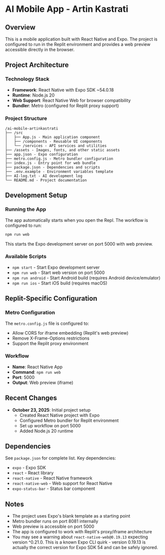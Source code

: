 # AI Mobile App - Artin Kastrati

## Overview
This is a mobile application built with React Native and Expo. The project is configured to run in the Replit environment and provides a web preview accessible directly in the browser.

## Project Architecture

### Technology Stack
- **Framework**: React Native with Expo SDK ~54.0.18
- **Runtime**: Node.js 20
- **Web Support**: React Native Web for browser compatibility
- **Bundler**: Metro (configured for Replit proxy support)

### Project Structure
```
/ai-mobile-artinkastrati
├── /src
│   ├── App.js - Main application component
│   ├── /components - Reusable UI components
│   └── /services - API services and utilities
├── /assets - Images, fonts, and other static assets
├── app.json - Expo configuration
├── metro.config.js - Metro bundler configuration
├── index.js - Entry point for web bundle
├── package.json - Dependencies and scripts
├── .env.example - Environment variables template
├── AI-log.txt - AI development log
└── README.md - Project documentation
```

## Development Setup

### Running the App
The app automatically starts when you open the Repl. The workflow is configured to run:
```bash
npm run web
```

This starts the Expo development server on port 5000 with web preview.

### Available Scripts
- `npm start` - Start Expo development server
- `npm run web` - Start web version on port 5000
- `npm run android` - Start Android build (requires Android device/emulator)
- `npm run ios` - Start iOS build (requires macOS)

## Replit-Specific Configuration

### Metro Configuration
The `metro.config.js` file is configured to:
- Allow CORS for iframe embedding (Replit's web preview)
- Remove X-Frame-Options restrictions
- Support the Replit proxy environment

### Workflow
- **Name**: React Native App
- **Command**: `npm run web`
- **Port**: 5000
- **Output**: Web preview (iframe)

## Recent Changes
- **October 23, 2025**: Initial project setup
  - Created React Native project with Expo
  - Configured Metro bundler for Replit environment
  - Set up workflow on port 5000
  - Added Node.js 20 runtime

## Dependencies
See `package.json` for complete list. Key dependencies:
- `expo` - Expo SDK
- `react` - React library
- `react-native` - React Native framework
- `react-native-web` - Web support for React Native
- `expo-status-bar` - Status bar component

## Notes
- The project uses Expo's blank template as a starting point
- Metro bundler runs on port 8081 internally
- Web preview is accessible on port 5000
- The app is configured to work with Replit's proxy/iframe architecture
- You may see a warning about `react-native-web@0.19.13` expecting version ^0.21.0. This is a known Expo CLI quirk - version 0.19.13 is actually the correct version for Expo SDK 54 and can be safely ignored.
